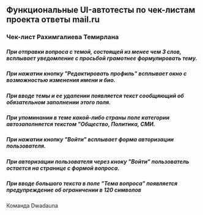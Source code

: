 ## Функциональные UI-автотесты по чек-листам проекта ответы mail.ru

### Чек-лист Рахимгалиева Темирлана
  ##### При отправки вопроса с темой, состоящей из менее чем 3 слов, всплывает уведомление с просьбой грамотнее формулировать тему.
  ##### При нажатии кнопку "Редактировать профиль" всплывает окно с возможностью изменения имени и био.
  ##### При вводе темы и ее удалении появляется текст сообщяющий об обязательном заполнении этого поля.
  ##### При упоминании в теме какой-либо страны поле категории автозаполняется текстом "Общество, Политика, СМИ.
  ##### При нажатии кнопку "Войти" всплывает форма авторизации пользователя.
  ##### При авторизации пользователя через кноку "Войти" пользователь остается на странице с формой вопроса.
  ##### При вводе большого текста в поле "Тема вопроса" появляется предупреждение об ограничении в 120 символов

Команда Dwadauna
